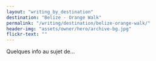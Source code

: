 ```yaml
---
layout: "writing_by_destination"
destination: "Belize - Orange Walk"
permalink: "/writing/destination/belize-orange-walk/"
header-img: "assets/owner/hero/archive-bg.jpg"
flickr-text: ""
---
```


Quelques info au sujet de...
